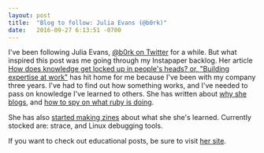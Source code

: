 ```yaml
---
layout: post
title:  "Blog to follow: Julia Evans (@b0rk)"
date:   2016-09-27 6:13:51 -0700
---
```


I've been following Julia Evans, [@b0rk on Twitter](https://twitter.com/b0rk) for a while. But what inspired this post was me going through my Instapaper backlog. Her article [How does knowledge get locked up in people's heads? or, "Building expertise at work"](http://jvns.ca/blog/2016/04/30/building-expertise-at-work/) has hit home for me because I've been with my company three years. I've had to find out how something works, and I've needed to pass on knowledge I've learned to others. She has written about [why she blogs](http://jvns.ca/blog/2016/05/22/how-do-you-write-blog-posts/), and [how to spy on what ruby is doing](http://jvns.ca/blog/2016/06/12/a-weird-system-call-process-vm-readv/).

She has also [started making zines](http://jvns.ca/zines/) about what she she's learned. Currently stocked are: strace, and Linux debugging tools.

If you want to check out educational posts, be sure to visit [her site](http://jvns.ca/).